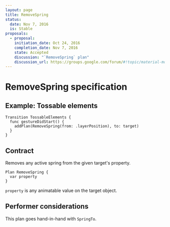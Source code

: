```yaml
---
layout: page
title: RemoveSpring
status:
  date: Nov 7, 2016
  is: Stable
proposals:
  - proposal:
    initiation_date: Oct 24, 2016
    completion_date: Nov 7, 2016
    state: Accepted
    discussion: "`RemoveSpring` plan"
    discussion_url: https://groups.google.com/forum/#!topic/material-motion/UTnXKlEYOOQ
---
```


# RemoveSpring specification

## Example: Tossable elements

```
Transition TossableElements {
  func gestureDidStart() {
    addPlan(RemoveSpring(from: .layerPosition), to: target)
  }
}
```

## Contract

Removes any active spring from the given target's property.

```
Plan RemoveSpring {
  var property
}
```

`property` is any animatable value on the target object.

## Performer considerations

This plan goes hand-in-hand with `SpringTo`.

